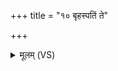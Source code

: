 +++
title = "१० बृहस्पतिं ते"

+++
<details><summary>मूलम् (VS)</summary>

बृह॒स्पतिं॒ ते वि॒श्वदे॑ववन्तमृच्छन्तु। ये मा॑ऽघा॒यव॑ ऊ॒र्ध्वाया॑ दि॒शो᳡ऽभि॒दासा॑त् ॥
</details>
